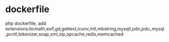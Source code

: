 # dockerfile

php dockerfile, add extensions:bcmath,exif,gd,gettext,iconv,intl,mbstring,mysqli,pdo,pdo_mysql,pcntl,tokenizer,soap,xml,zip,opcache,redis,memcached
